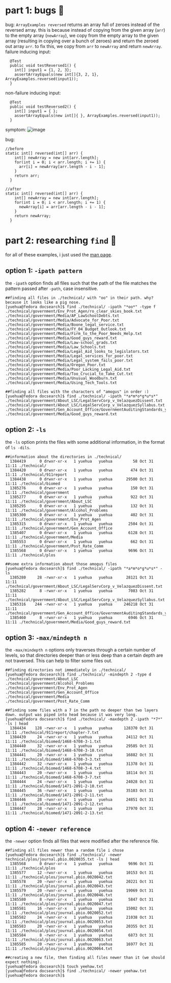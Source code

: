 # part 1: bugs 🐞
bug: `ArrayExamples reversed`  returns an array full of zeroes instead of the reversed array. this is because instead of copying from the given array (`arr`) to the empty array (`newArray`), we copy from the empty array to the given array (resulting in copying over a bunch of zeroes) and return the zeroed out array `arr`. to fix this, we copy from `arr` to `newArray` and return `newArray`.  
failure inducing input:
```
  @Test
  public void testReversed1() {
    int[] input1 = {1, 2, 3};
    assertArrayEquals(new int[]{3, 2, 1}, ArrayExamples.reversed(input1));
  }
```
non-failure inducing input:
```
  @Test
  public void testReversed2() {
    int[] input1 = { };
    assertArrayEquals(new int[]{ }, ArrayExamples.reversed(input1));
  }
```
symptom:
![image](https://github.com/yue-hua-x/cse15l-lab-reports/assets/146787492/c7923d78-6530-45dc-a4a6-fa2826b5e42b)

bug:
```
//before
static int[] reversed(int[] arr) {
    int[] newArray = new int[arr.length];
    for(int i = 0; i < arr.length; i += 1) {
      arr[i] = newArray[arr.length - i - 1];
    }
    return arr;
  }
```

```
//after
static int[] reversed(int[] arr) {
    int[] newArray = new int[arr.length];
    for(int i = 0; i < arr.length; i += 1) {
      newArray[i] = arr[arr.length - i - 1];
    }
    return newArray;
  }
```
# part 2: researching `find` 🔎
for all of these examples, i just used the [man page](https://man7.org/linux/man-pages/man1/find.1.html).  
## option 1: `-ipath pattern`
the `-ipath` option finds all files such that the path of the file matches the pattern passed after `-path`, case insensitive.
```
##finding all files in ./technical/ with "oo" in their path. why? because it looks like a pig nose.
[yuehua@fedora docsearch]$ find ./technical/ -ipath "*oo*" -type f
./technical/government/Env_Prot_Agen/ro_clear_skies_book.txt
./technical/government/Media/AP_LawSchoolDebts.txt
./technical/government/Media/Advocate_for_Poor.txt
./technical/government/Media/Boone_legal_service.txt
./technical/government/Media/FY_04_Budget_Outlook.txt
./technical/government/Media/Firm_to_the_Poor_Needs_Help.txt
./technical/government/Media/Good_guys_reward.txt
./technical/government/Media/Law-school_grads.txt
./technical/government/Media/Law_Schools.txt
./technical/government/Media/Legal_Aid_looks_to_legislators.txt
./technical/government/Media/Legal_services_for_poor.txt
./technical/government/Media/Legal_system_fails_poor.txt
./technical/government/Media/Oregon_Poor.txt
./technical/government/Media/Poor_Lacking_Legal_Aid.txt
./technical/government/Media/Too_Crucial_to_Take_Cut.txt
./technical/government/Media/Unusual_Woodburn.txt
./technical/government/Media/Using_Tech_Tools.txt
```
```
##finding all files with the characters of "amogus" in order :)
[yuehua@fedora docsearch]$ find ./technical/ -ipath "*a*m*o*g*u*s*"
./technical/government/About_LSC/LegalServCorp_v_VelazquezDissent.txt
./technical/government/About_LSC/LegalServCorp_v_VelazquezSyllabus.txt
./technical/government/Gen_Account_Office/GovernmentAuditingStandards_yb2002ed.txt
./technical/government/Media/Good_guys_reward.txt
```

## option 2: `-ls`
the `-ls` option prints the files with some additional information, in the format of `ls -dils`.
```
##information about the directories in ./technical/
  1384419      0 drwxr-xr-x   1 yuehua   yuehua         58 Oct 31 11:11 ./technical/
  1384420      0 drwxr-xr-x   1 yuehua   yuehua        474 Oct 31 11:11 ./technical/911report
  1384438      0 drwxr-xr-x   1 yuehua   yuehua      29500 Oct 31 11:11 ./technical/biomed
  1385276      0 drwxr-xr-x   1 yuehua   yuehua        150 Oct 31 11:11 ./technical/government
  1385277      0 drwxr-xr-x   1 yuehua   yuehua        922 Oct 31 11:11 ./technical/government/About_LSC
  1385295      0 drwxr-xr-x   1 yuehua   yuehua        132 Oct 31 11:11 ./technical/government/Alcohol_Problems
  1385300      0 drwxr-xr-x   1 yuehua   yuehua        402 Oct 31 11:11 ./technical/government/Env_Prot_Agen
  1385315      0 drwxr-xr-x   1 yuehua   yuehua       2504 Oct 31 11:11 ./technical/government/Gen_Account_Office
  1385407      0 drwxr-xr-x   1 yuehua   yuehua       6128 Oct 31 11:11 ./technical/government/Media
  1385553      0 drwxr-xr-x   1 yuehua   yuehua        662 Oct 31 11:11 ./technical/government/Post_Rate_Comm
  1385568      0 drwxr-xr-x   1 yuehua   yuehua       9696 Oct 31 11:11 ./technical/plos
```
```
##some extra information about those amogus files
[yuehua@fedora docsearch]$ find ./technical/ -ipath "*a*m*o*g*u*s*" -ls
  1385280     28 -rwxr-xr-x   1 yuehua   yuehua      28121 Oct 31 11:11 ./technical/government/About_LSC/LegalServCorp_v_VelazquezDissent.txt
  1385282      8 -rwxr-xr-x   1 yuehua   yuehua       7083 Oct 31 11:11 ./technical/government/About_LSC/LegalServCorp_v_VelazquezSyllabus.txt
  1385316    244 -rwxr-xr-x   1 yuehua   yuehua     246218 Oct 31 11:11 ./technical/government/Gen_Account_Office/GovernmentAuditingStandards_yb2002ed.txt
  1385460      8 -rwxr-xr-x   1 yuehua   yuehua       6946 Oct 31 11:11 ./technical/government/Media/Good_guys_reward.txt
```

## option 3: `-max/mindepth n`
the `-max/mindepth n` options only traverses through a certain number of levels, so that directories deeper than or less deep than a certain depth are not traversed. This can help to filter some files out.
```
##finding directories not immediately in ./technical/
[yuehua@fedora docsearch]$ find ./technical/ -mindepth 2 -type d
./technical/government/About_LSC
./technical/government/Alcohol_Problems
./technical/government/Env_Prot_Agen
./technical/government/Gen_Account_Office
./technical/government/Media
./technical/government/Post_Rate_Comm
```
```
##finding some files with a 7 in the path no deeper than two layers down. output was piped into head because it was very long.
[yuehua@fedora docsearch]$ find ./technical/ -maxdepth 2 -ipath "*7*" -ls | head
  1384434    128 -rwxr-xr-x   1 yuehua   yuehua     128370 Oct 31 11:11 ./technical/911report/chapter-7.txt
  1384439     24 -rwxr-xr-x   1 yuehua   yuehua      24112 Oct 31 11:11 ./technical/biomed/1468-6708-3-1.txt
  1384440     32 -rwxr-xr-x   1 yuehua   yuehua      29585 Oct 31 11:11 ./technical/biomed/1468-6708-3-10.txt
  1384441     20 -rwxr-xr-x   1 yuehua   yuehua      16882 Oct 31 11:11 ./technical/biomed/1468-6708-3-3.txt
  1384442     32 -rwxr-xr-x   1 yuehua   yuehua      31378 Oct 31 11:11 ./technical/biomed/1468-6708-3-4.txt
  1384443     20 -rwxr-xr-x   1 yuehua   yuehua      18114 Oct 31 11:11 ./technical/biomed/1468-6708-3-7.txt
  1384444     24 -rwxr-xr-x   1 yuehua   yuehua      24028 Oct 31 11:11 ./technical/biomed/1471-2091-2-10.txt
  1384445     36 -rwxr-xr-x   1 yuehua   yuehua      35103 Oct 31 11:11 ./technical/biomed/1471-2091-2-11.txt
  1384446     28 -rwxr-xr-x   1 yuehua   yuehua      24851 Oct 31 11:11 ./technical/biomed/1471-2091-2-12.txt
  1384447     28 -rwxr-xr-x   1 yuehua   yuehua      27970 Oct 31 11:11 ./technical/biomed/1471-2091-2-13.txt
```

## option 4: `-newer reference`
the `-newer` option finds all files that were modified after the reference file.
```
##finding all files newer than a random file i chose
[yuehua@fedora docsearch]$ find ./technical/ -newer technical/plos/journal.pbio.0020035.txt -ls | head
  1385568      0 drwxr-xr-x   1 yuehua   yuehua       9696 Oct 31 11:11 ./technical/plos
  1385577     12 -rwxr-xr-x   1 yuehua   yuehua      10153 Oct 31 11:11 ./technical/plos/journal.pbio.0020042.txt
  1385578     20 -rwxr-xr-x   1 yuehua   yuehua      20221 Oct 31 11:11 ./technical/plos/journal.pbio.0020043.txt
  1385579     20 -rwxr-xr-x   1 yuehua   yuehua      19069 Oct 31 11:11 ./technical/plos/journal.pbio.0020046.txt
  1385580      8 -rwxr-xr-x   1 yuehua   yuehua       5847 Oct 31 11:11 ./technical/plos/journal.pbio.0020047.txt
  1385581     16 -rwxr-xr-x   1 yuehua   yuehua      15002 Oct 31 11:11 ./technical/plos/journal.pbio.0020052.txt
  1385582     24 -rwxr-xr-x   1 yuehua   yuehua      21038 Oct 31 11:11 ./technical/plos/journal.pbio.0020053.txt
  1385583     20 -rwxr-xr-x   1 yuehua   yuehua      20355 Oct 31 11:11 ./technical/plos/journal.pbio.0020054.txt
  1385584      8 -rwxr-xr-x   1 yuehua   yuehua       6873 Oct 31 11:11 ./technical/plos/journal.pbio.0020063.txt
  1385585     20 -rwxr-xr-x   1 yuehua   yuehua      16977 Oct 31 11:11 ./technical/plos/journal.pbio.0020064.txt
```
```
##creating a new file, then finding all files newer than it (we should expect nothing).
[yuehua@fedora docsearch]$ touch yeehaw.txt
[yuehua@fedora docsearch]$ find ./technical/ -newer yeehaw.txt 
[yuehua@fedora docsearch]$ 
```
